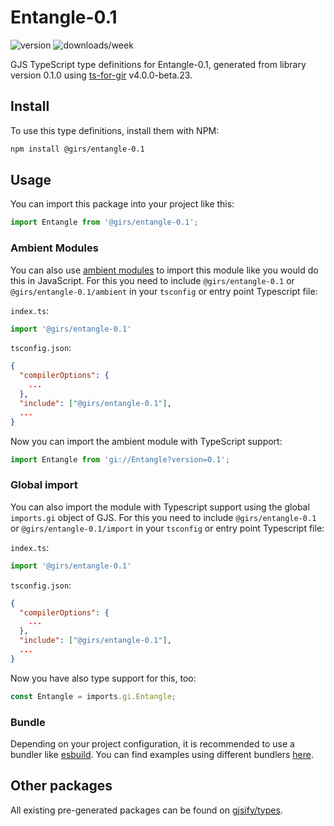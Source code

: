 
# Entangle-0.1

![version](https://img.shields.io/npm/v/@girs/entangle-0.1)
![downloads/week](https://img.shields.io/npm/dw/@girs/entangle-0.1)


GJS TypeScript type definitions for Entangle-0.1, generated from library version 0.1.0 using [ts-for-gir](https://github.com/gjsify/ts-for-gir) v4.0.0-beta.23.


## Install

To use this type definitions, install them with NPM:
```bash
npm install @girs/entangle-0.1
```

## Usage

You can import this package into your project like this:
```ts
import Entangle from '@girs/entangle-0.1';
```

### Ambient Modules

You can also use [ambient modules](https://github.com/gjsify/ts-for-gir/tree/main/packages/cli#ambient-modules) to import this module like you would do this in JavaScript.
For this you need to include `@girs/entangle-0.1` or `@girs/entangle-0.1/ambient` in your `tsconfig` or entry point Typescript file:

`index.ts`:
```ts
import '@girs/entangle-0.1'
```

`tsconfig.json`:
```json
{
  "compilerOptions": {
    ...
  },
  "include": ["@girs/entangle-0.1"],
  ...
}
```

Now you can import the ambient module with TypeScript support: 

```ts
import Entangle from 'gi://Entangle?version=0.1';
```

### Global import

You can also import the module with Typescript support using the global `imports.gi` object of GJS.
For this you need to include `@girs/entangle-0.1` or `@girs/entangle-0.1/import` in your `tsconfig` or entry point Typescript file:

`index.ts`:
```ts
import '@girs/entangle-0.1'
```

`tsconfig.json`:
```json
{
  "compilerOptions": {
    ...
  },
  "include": ["@girs/entangle-0.1"],
  ...
}
```

Now you have also type support for this, too:

```ts
const Entangle = imports.gi.Entangle;
```

### Bundle

Depending on your project configuration, it is recommended to use a bundler like [esbuild](https://esbuild.github.io/). You can find examples using different bundlers [here](https://github.com/gjsify/ts-for-gir/tree/main/examples).

## Other packages

All existing pre-generated packages can be found on [gjsify/types](https://github.com/gjsify/types).

